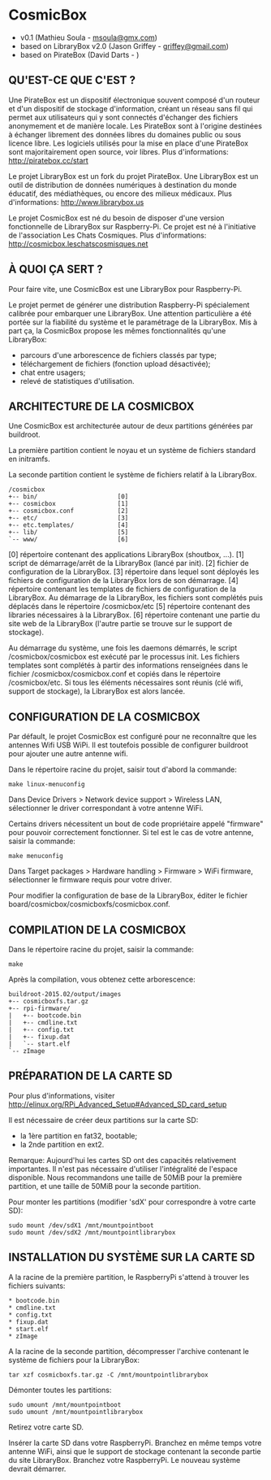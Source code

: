 # CosmicBox

* v0.1 (Mathieu Soula - msoula@gmx.com)
* based on LibraryBox v2.0 (Jason Griffey - griffey@gmail.com)
* based on PirateBox (David Darts - )

## QU'EST-CE QUE C'EST ?

Une PirateBox est un dispositif électronique souvent composé d'un routeur
et d'un dispositif de stockage d'information, créant un réseau sans fil qui
permet aux utilisateurs qui y sont connectés d'échanger des fichiers
anonymement et de manière locale. Les PirateBox sont à l'origine destinées
à échanger librement des données libres du domaines public ou sous licence
libre. Les logiciels utilisés pour la mise en place d'une PirateBox sont
majoritairement open source, voir libres.
Plus d'informations: http://piratebox.cc/start

Le projet LibraryBox est un fork du projet PirateBox. Une LibraryBox est un
outil de distribution de données numériques à destination du monde éducatif,
des médiathèques, ou encore des milieux médicaux.
Plus d'informations: http://www.librarybox.us

Le projet CosmicBox est né du besoin de disposer d'une version fonctionnelle
de LibraryBox sur Raspberry-Pi. Ce projet est né à l'initiative de
l'association Les Chats Cosmiques.
Plus d'informations: http://cosmicbox.leschatscosmisques.net

## À QUOI ÇA SERT ?

Pour faire vite, une CosmicBox est une LibraryBox pour Raspberry-Pi.

Le projet permet de générer une distribution Raspberry-Pi spécialement
calibrée pour embarquer une LibraryBox. Une attention particulière a été portée
sur la fiabilité du système et le paramétrage de la LibraryBox. Mis à part ça,
la CosmicBox propose les mêmes fonctionnalités qu'une LibraryBox:
 - parcours d'une arborescence de fichiers classés par type;
 - téléchargement de fichiers (fonction upload désactivée);
 - chat entre usagers;
 - relevé de statistiques d'utilisation.

## ARCHITECTURE DE LA COSMICBOX

Une CosmicBox est architecturée autour de deux partitions générées par
buildroot.

La première partition contient le noyau et un système de fichiers standard
en initramfs.

La seconde partition contient le système de fichiers relatif à la LibraryBox.

    /cosmicbox
    +-- bin/                      [0]
    +-- cosmicbox                 [1]
    +-- cosmicbox.conf            [2]
    +-- etc/                      [3]
    +-- etc.templates/            [4]
    +-- lib/                      [5]
    `-- www/                      [6]

[0] répertoire contenant des applications LibraryBox (shoutbox, ...).
[1] script de démarrage/arrêt de la LibraryBox (lancé par init).
[2] fichier de configuration de la LibraryBox.
[3] répertoire dans lequel sont déployés les fichiers de configuration de la
    LibraryBox lors de son démarrage.
[4] répertoire contenant les templates de fichiers de configuration de la
    LibraryBox. Au démarrage de la LibraryBox, les fichiers sont complétés
    puis déplacés dans le répertoire /cosmicbox/etc
[5] répertoire contenant des libraries nécessaires à la LibraryBox.
[6] répertoire contenant une partie du site web de la LibraryBox (l'autre
    partie se trouve sur le support de stockage).

Au démarrage du système, une fois les daemons démarrés, le script
/cosmicbox/cosmicbox est exécuté par le processus init.
Les fichiers templates sont complétés à partir des informations renseignées
dans le fichier /cosmicbox/cosmicbox.conf et copiés dans le répertoire
/cosmicbox/etc. Si tous les éléments nécessaires sont réunis (clé wifi,
support de stockage), la LibraryBox est alors lancée.

## CONFIGURATION DE LA COSMICBOX

Par défault, le projet CosmicBox est configuré pour ne reconnaître que les
antennes Wifi USB WiPi. Il est toutefois possible de configurer buildroot
pour ajouter une autre antenne wifi.

Dans le répertoire racine du projet, saisir tout d'abord la commande:

    make linux-menuconfig

Dans Device Drivers > Network device support > Wireless LAN, sélectionner
le driver correspondant à votre antenne WiFi.

Certains drivers nécessitent un bout de code propriétaire appelé "firmware"
pour pouvoir correctement fonctionner. Si tel est le cas de votre antenne,
saisir la commande:

    make menuconfig

Dans Target packages > Hardware handling > Firmware > WiFi firmware,
sélectionner le firmware requis pour votre driver.

Pour modifier la configuration de base de la LibraryBox, éditer le fichier
board/cosmicbox/cosmicboxfs/cosmicbox.conf.

## COMPILATION DE LA COSMICBOX

Dans le répertoire racine du projet, saisir la commande:

    make

Après la compilation, vous obtenez cette arborescence:

    buildroot-2015.02/output/images
    +-- cosmicboxfs.tar.gz
    +-- rpi-firmware/
    |   +-- bootcode.bin
    |   +-- cmdline.txt
    |   +-- config.txt
    |   +-- fixup.dat
    |   `-- start.elf
    `-- zImage

## PRÉPARATION DE LA CARTE SD

Pour plus d'informations, visiter
http://elinux.org/RPi_Advanced_Setup#Advanced_SD_card_setup

Il est nécessaire de créer deux partitions sur la carte SD:
 - la 1ère partition en fat32, bootable;
 - la 2nde partition en ext2.

Remarque: Aujourd'hui les cartes SD ont des capacités relativement
          importantes. Il n'est pas nécessaire d'utiliser l'intégralité de
          l'espace disponible.
          Nous recommandons une taille de 50MiB pour la première partition,
          et une taille de 50MiB pour la seconde partition.

Pour monter les partitions (modifier 'sdX' pour correspondre à votre carte SD):

    sudo mount /dev/sdX1 /mnt/mountpointboot
    sudo mount /dev/sdX2 /mnt/mountpointlibrarybox

## INSTALLATION DU SYSTÈME SUR LA CARTE SD

A la racine de la première partition, le RaspberryPi s'attend à trouver les
fichiers suivants:

    * bootcode.bin
    * cmdline.txt
    * config.txt
    * fixup.dat
    * start.elf
    * zImage

A la racine de la seconde partition, décompresser l'archive contenant le
système de fichiers pour la LibraryBox:

    tar xzf cosmicboxfs.tar.gz -C /mnt/mountpointlibrarybox

Démonter toutes les partitions:

    sudo umount /mnt/mountpointboot
    sudo umount /mnt/mountpointlibrarybox

Retirez votre carte SD.

Insérer la carte SD dans votre RaspberryPi. Branchez en même temps votre
antenne WiFi, ainsi que le support de stockage contenant la seconde partie
du site LibraryBox. Branchez votre RaspberryPi. Le nouveau système devrait
démarrer.
